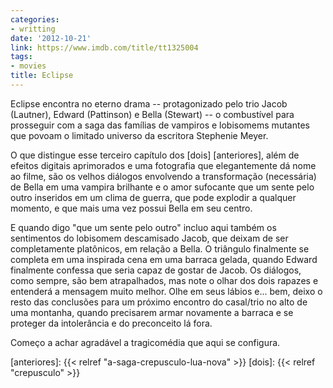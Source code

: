```yaml
---
categories:
- writting
date: '2012-10-21'
link: https://www.imdb.com/title/tt1325004
tags:
- movies
title: Eclipse
---
```


Eclipse encontra no eterno drama -- protagonizado pelo trio Jacob (Lautner), Edward (Pattinson) e Bella (Stewart) -- o combustível para prosseguir com a saga das famílias de vampiros e lobisomems mutantes que povoam o limitado universo da escritora Stephenie Meyer.

O que distingue esse terceiro capítulo dos [dois] [anteriores], além de efeitos digitais aprimorados e uma fotografia que elegantemente dá nome ao filme, são os velhos diálogos envolvendo a transformação (necessária) de Bella em uma vampira brilhante e o amor sufocante que um sente pelo outro inseridos em um clima de guerra, que pode explodir a qualquer momento, e que mais uma vez possui Bella em seu centro.

E quando digo "que um sente pelo outro" incluo aqui também os sentimentos do lobisomem descamisado Jacob, que deixam de ser completamente platônicos, em relação a Bella. O triângulo finalmente se completa em uma inspirada cena em uma barraca gelada, quando Edward finalmente confessa que seria capaz de gostar de Jacob. Os diálogos, como sempre, são bem atrapalhados, mas note o olhar dos dois rapazes e entenderá a mensagem muito melhor. Olhe em seus lábios e... bem, deixo o resto das conclusões para um próximo encontro do casal/trio no alto de uma montanha, quando precisarem armar novamente a barraca e se proteger da intolerância e do preconceito lá fora.

Começo a achar agradável a tragicomédia que aqui se configura.

[anteriores]: {{< relref "a-saga-crepusculo-lua-nova" >}}
[dois]: {{< relref "crepusculo" >}}


